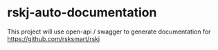 # rskj-auto-documentation
This project will use open-api / swagger to generate documentation for https://github.com/rsksmart/rskj
